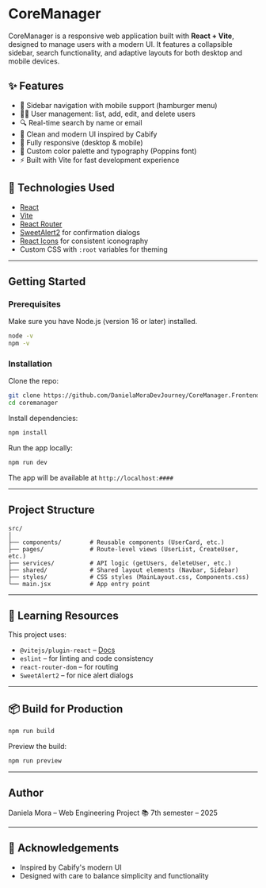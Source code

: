 # CoreManager

CoreManager is a responsive web application built with **React + Vite**, designed to manage users with a modern UI. It features a collapsible sidebar, search functionality, and adaptive layouts for both desktop and mobile devices.

## ✨ Features

- 🧭 Sidebar navigation with mobile support (hamburger menu)
- 🧍‍♂️ User management: list, add, edit, and delete users
- 🔍 Real-time search by name or email
- 💅 Clean and modern UI inspired by Cabify
- 📱 Fully responsive (desktop & mobile)
- 🌈 Custom color palette and typography (Poppins font)
- ⚡ Built with Vite for fast development experience

## 🚀 Technologies Used

- [React](https://reactjs.org/)
- [Vite](https://vitejs.dev/)
- [React Router](https://reactrouter.com/)
- [SweetAlert2](https://sweetalert2.github.io/) for confirmation dialogs
- [React Icons](https://react-icons.github.io/react-icons/) for consistent iconography
- Custom CSS with `:root` variables for theming

---

## Getting Started

### Prerequisites

Make sure you have Node.js (version 16 or later) installed.

```bash
node -v
npm -v
```

### Installation

Clone the repo:

```bash
git clone https://github.com/DanielaMoraDevJourney/CoreManager.Frontend.git
cd coremanager
```

Install dependencies:

```bash
npm install
```

Run the app locally:

```bash
npm run dev
```

The app will be available at `http://localhost:####`

---

## Project Structure

```
src/
│
├── components/        # Reusable components (UserCard, etc.)
├── pages/             # Route-level views (UserList, CreateUser, etc.)
├── services/          # API logic (getUsers, deleteUser, etc.)
├── shared/            # Shared layout elements (Navbar, Sidebar)
├── styles/            # CSS styles (MainLayout.css, Components.css)
└── main.jsx           # App entry point
```

---

## 🧠 Learning Resources

This project uses:
- `@vitejs/plugin-react` – [Docs](https://github.com/vitejs/vite-plugin-react)
- `eslint` – for linting and code consistency
- `react-router-dom` – for routing
- `SweetAlert2` – for nice alert dialogs

---

## 📦 Build for Production

```bash
npm run build
```

Preview the build:

```bash
npm run preview
```

---

## Author

Daniela Mora – Web Engineering Project
📚 7th semester – 2025

---

## 🙌 Acknowledgements

- Inspired by Cabify's modern UI
- Designed with care to balance simplicity and functionality
